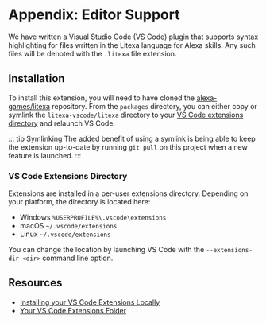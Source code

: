 # Appendix: Editor Support

We have written a Visual Studio Code (VS Code) plugin that supports syntax highlighting for files written in the Litexa
language for Alexa skills. Any such files will be denoted with the `.litexa` file extension.

## Installation

To install this extension, you will need to have cloned the [alexa-games/litexa](https://github.com/alexa-games/litexa)
repository. From the `packages` directory, you can either copy or symlink the `litexa-vscode/litexa` directory to your
[VS Code extensions directory](#vs-code-extensions-directory) and relaunch VS Code.

::: tip Symlinking
The added benefit of using a symlink is being able to keep the extension up-to-date by running `git pull` on this project when a
new feature is launched.
:::

### VS Code Extensions Directory
Extensions are installed in a per-user extensions directory. Depending on your platform, the directory is located here:

* Windows `%USERPROFILE%\.vscode\extensions`
* macOS `~/.vscode/extensions`
* Linux `~/.vscode/extensions`

You can change the location by launching VS Code with the `--extensions-dir <dir>` command line option.

## Resources

* [Installing your VS Code Extensions Locally](https://vscode-docs.readthedocs.io/en/stable/extensions/example-hello-world/#installing-your-extension-locally)
* [Your VS Code Extensions Folder](https://vscode-docs.readthedocs.io/en/stable/extensions/install-extension/#your-extensions-folder)
